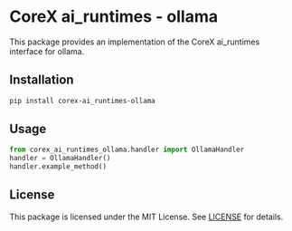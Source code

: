 # CoreX ai_runtimes - ollama

This package provides an implementation of the CoreX ai_runtimes interface for ollama.

## Installation
~~~bash
pip install corex-ai_runtimes-ollama
~~~

## Usage
~~~python
from corex_ai_runtimes_ollama.handler import OllamaHandler
handler = OllamaHandler()
handler.example_method()
~~~

## License
This package is licensed under the MIT License. See [LICENSE](../LICENSE) for details.
